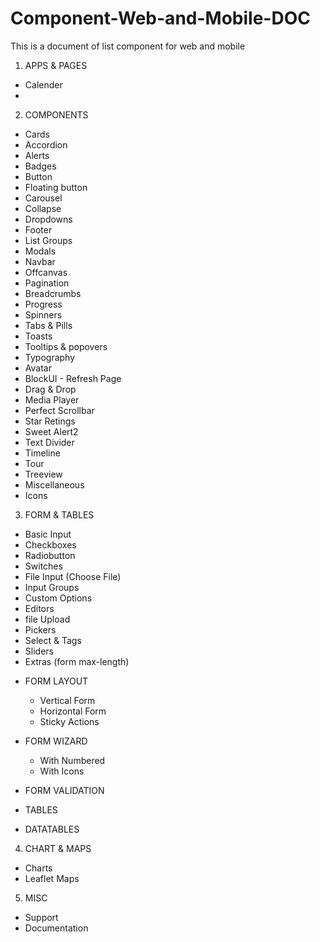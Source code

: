 # Component-Web-and-Mobile-DOC
This is a document of list component for web and mobile

1. APPS & PAGES
- Calender
- 

2. COMPONENTS
- Cards
- Accordion
- Alerts
- Badges
- Button
- Floating button
- Carousel
- Collapse
- Dropdowns
- Footer
- List Groups
- Modals
- Navbar
- Offcanvas
- Pagination 
- Breadcrumbs
- Progress
- Spinners
- Tabs & Pills
- Toasts
- Tooltips & popovers
- Typography
- Avatar
- BlockUI - Refresh Page
- Drag & Drop
- Media Player
- Perfect Scrollbar
- Star Retings
- Sweet Alert2
- Text Divider
- Timeline
- Tour
- Treeview
- Miscellaneous
- Icons

3. FORM & TABLES
- Basic Input
- Checkboxes
- Radiobutton
- Switches
- File Input (Choose File)
- Input Groups
- Custom Options
- Editors
- file Upload
- Pickers
- Select & Tags
- Sliders
- Extras (form max-length)

* FORM LAYOUT
  - Vertical Form
  - Horizontal Form
  - Sticky Actions

* FORM WIZARD
  - With Numbered
  - With Icons

* FORM VALIDATION
* TABLES
* DATATABLES

4. CHART & MAPS
- Charts
- Leaflet Maps

5. MISC
- Support
- Documentation

